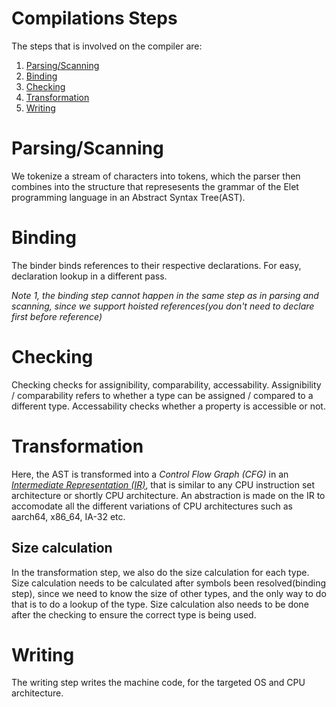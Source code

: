 Compilations Steps
====

The steps that is involved on the compiler are:

1. [Parsing/Scanning](#Parsing/Scanning)
1. [Binding](#Binding)
1. [Checking](#Checking)
1. [Transformation](#Transformation)
1. [Writing](#Writing)  

# Parsing/Scanning

We tokenize a stream of characters into tokens, which the parser then combines into the structure that represesents the grammar of the Elet programming language in an Abstract Syntax Tree(AST).


# Binding 

The binder binds references to their respective declarations. For easy, declaration lookup in a different pass.

_Note 1, the binding step cannot happen in the same step as in parsing and scanning, since we support hoisted references(you don't need to declare first before reference)_


# Checking

Checking checks for assignibility, comparability, accessability. Assignibility / comparability refers to whether a type can be assigned / compared to a different type. Accessability checks whether a property is accessible or not.


# Transformation 

Here, the AST is transformed into a _Control Flow Graph (CFG)_ in an [_Intermediate Representation (IR)_](ir.md), that is similar to any CPU instruction set architecture or shortly CPU architecture. An abstraction is made on the IR to accomodate all the different variations of CPU architectures such as aarch64, x86_64, IA-32 etc.

## Size calculation
In the transformation step, we also do the size calculation for each type. Size calculation needs to be calculated after symbols been resolved(binding step), since we need to know the size of other types, and the only way to do that is to do a lookup of the type. Size calculation also needs to be done after the checking to ensure the correct type is being used.


# Writing
The writing step writes the machine code, for the targeted OS and CPU architecture. 